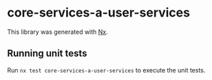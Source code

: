 # core-services-a-user-services

This library was generated with [Nx](https://nx.dev).

## Running unit tests

Run `nx test core-services-a-user-services` to execute the unit tests.
